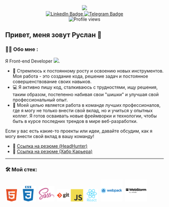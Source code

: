 

<div id="header" align="center">
  <img src="https://media.giphy.com/media/cg5FwpvDmhIcM/giphy.gif" width="250"/>
</div>

<div id="badges" align="center">
  <a href="https://www.linkedin.com/in/руслан-роткин-a38342151">
    <img src="https://img.shields.io/badge/LinkedIn-blue?logo=linkedin&logoColor=white&style=for-the-badge" alt="LinkedIn Badge"/>
  </a>
  
  <a href="https://t.me/rust_rr" >
    <img src="https://img.shields.io/badge/Telegram-blue?logo=Telegram&logoColor=white&style=for-the-badge" alt="Telegram Badge"/>
  </a>
</div>

<div id="counter" align="center">
  <img src="https://komarev.com/ghpvc/?username=rust007-91&style=flat-square&color=blue" alt="Profile views"/>
</div>

<h2>
  Привет, меня зовут Руслан 👋
</h2>

### :man_technologist: Обо мне :
Я Front-end Developer <img src="https://media.giphy.com/media/WUlplcMpOCEmTGBtBW/giphy.gif" width="30">.
- :dart: Стремлюсь к постоянному росту и освоению новых инструментов. Моя работа - это создание кода, решение задач и постоянное совершенствование своих навыков.
- :computer: Я активно пишу код, сталкиваюсь с трудностями, ищу решения, таким образом, постепенно набивая свои "шишки" и улучшая свой профессиональный опыт.
- 🔭 Моей целью является работа в команде лучших профессионалов, где я могу не только внести свой вклад, но и учиться у опытных коллег. Я готов осваивать новые фреймворки и технологии, чтобы быть в курсе последних трендов в мире веб-разработки.

Если у вас есть какие-то проекты или идеи, давайте обсудим, как я могу внести свой вклад в вашу команду!
- :memo: [Ссылка на резюме (HeadHunter)](https://spb.hh.ru/resume/52cbf857ff0b20ffa50039ed1f656c53794638)
- :memo: [Ссылка на резюме (Хабр Карьера)](https://career.habr.com/rotkin91)
---


### :hammer_and_wrench: Мой стек:
<div>
  <img src="https://github.com/devicons/devicon/blob/master/icons/html5/html5-original.svg" title="HTML5" alt="HTML" width="40" height="40"/>&nbsp;
  <img src="https://github.com/devicons/devicon/blob/master/icons/css3/css3-plain-wordmark.svg"  title="CSS3" alt="CSS" width="50" height="50"/>&nbsp;
  <img src="https://raw.githubusercontent.com/devicons/devicon/1119b9f84c0290e0f0b38982099a2bd027a48bf1/icons/sass/sass-original.svg"  title="SASS" alt="SASS" width="50" height="50"/>&nbsp;
  <img src="https://github.com/devicons/devicon/blob/master/icons/git/git-original-wordmark.svg" title="Git" alt="Git" width="40" height="40"/>
  <img src="https://github.com/devicons/devicon/blob/master/icons/javascript/javascript-original.svg" title="JavaScript" alt="JavaScript" width="40" height="40"/>&nbsp;
  <img src="https://github.com/devicons/devicon/blob/master/icons/react/react-original-wordmark.svg" title="React" alt="React" width="40" height="40"/>&nbsp;
  <img src="https://raw.githubusercontent.com/devicons/devicon/1119b9f84c0290e0f0b38982099a2bd027a48bf1/icons/webpack/webpack-original-wordmark.svg" title="webpack" alt="webpack" width="70" height="70"/>&nbsp;
  <img src="https://raw.githubusercontent.com/devicons/devicon/1119b9f84c0290e0f0b38982099a2bd027a48bf1/icons/webstorm/webstorm-original-wordmark.svg" title="webstorm" alt="webstorm" width="70" height="70"/>&nbsp;
</div>




<!--
**rust007-91/rust007-91** is a ✨ _special_ ✨ repository because its `README.md` (this file) appears on your GitHub profile.
